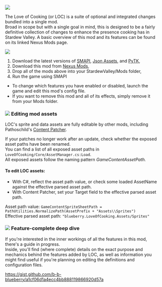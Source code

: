 ![](https://i.imgur.com/WfFkBGI.png)

The Love of Cooking (or LOC) is a suite of optional and integrated changes bundled into a single mod.  
Broad in scope but with a single goal in mind, this is designed to be a fairly definitive collection of changes to enhance the presence cooking has in Stardew Valley. 
A basic overview of this mod and its features can be found on its linked Nexus Mods page.  


![](https://i.imgur.com/y5GeriD.png)

1. Download the latest versions of [SMAPI](https://smapi.io), [Json Assets](https://www.nexusmods.com/stardewvalley/mods/1720), and [PyTK](https://www.nexusmods.com/stardewvalley/mods/1726),
2. Download this mod from [Nexus Mods](https://www.nexusmods.com/stardewvalley/mods/6830),
3. Drop all of the mods above into your StardewValley/Mods folder,
4. Run the game using SMAPI

+  To change which features you have enabled or disabled, launch the game and edit this mod's config file.  
+  If you want to remove this mod and all of its effects, simply remove it from your Mods folder.

### ![](https://i.imgur.com/QyZQGVb.png) Editing mod assets

LOC's sprite and data assets are fully editable by other mods, including Pathoschild's [Content Patcher](https://github.com/Pathoschild/StardewMods/tree/stable/ContentPatcher).  

If your patches no longer work after an update, check whether the exposed asset paths have been renamed.  
You can find a list of all exposed asset paths in `LoveOfCooking/Core/AssetManager.cs:Load`.  
All exposed assets follow the naming pattern *GameContentAssetPath.*

#### To edit LOC assets:  
- With C#, reflect the asset path value, or check some loaded AssetName against the effective parsed asset path.  
- With Content Patcher, set your Target field to the effective parsed asset path.

Asset path value: `GameContentSpriteSheetPath = PathUtilities.NormalizePath(AssetPrefix + "Assets\\Sprites")`  
Effective parsed asset path: `"blueberry.LoveOfCooking.Assets/Sprites"`

### ![](https://i.imgur.com/QyZQGVb.png) Feature-complete deep dive

If you're interested in the inner workings of all the features in this mod, there's a guide in progress.  
Inside, you'll find (where complete) details on the exact purpose and mechanics behind the features added by LOC, as well as information you might find useful if you're planning on editing the definitions and configuration files.


https://gist.github.com/b-b-blueberry/a1cf06d1a4ecc4bb888119866920d57a
